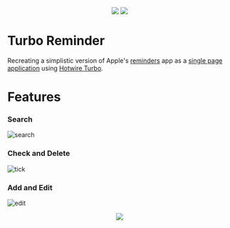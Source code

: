 <p align="center">
  <!-- version -->
  <img src='https://badgen.net/badge/Ruby/v3.1.2/blue' />
  <img src='https://badgen.net/badge/Rails/v7.0.3.1/blue' />
</p>

# Turbo Reminder
Recreating a simplistic version of Apple's [reminders](https://apps.apple.com/us/app/reminders/id1108187841) app as a [single page application](https://en.wikipedia.org/wiki/Single-page_application) using [Hotwire Turbo](https://turbo.hotwired.dev/).

# Features

### Search
![search](https://user-images.githubusercontent.com/93719632/187683285-05e4c3fd-e745-450e-a296-ddff0ac3c5d7.gif)

### Check and Delete
![tick](https://user-images.githubusercontent.com/93719632/187683393-454b394d-ec14-4aae-b7c5-da25c8593e12.gif)

### Add and Edit
![edit](https://user-images.githubusercontent.com/93719632/187683475-bad2a8e1-f9e9-4aaf-ae99-97063501324e.gif)

<p align="center">
  <img src="https://visitor-badge.laobi.icu/badge?page_id=adrianHards/turbo_reminder" id="counter">
</p>

<!-- references:

https://web-crunch.com/posts/digging-into-turbo-with-ruby-on-rails-7
https://akshaykhot.com/building-to-do-list-using-hotwire-and-stimulus/
https://web-crunch.com/posts/turbo-charged-real-time-search-ruby-on-rails-7

 -->

